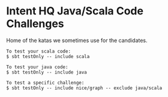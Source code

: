 # Intent HQ Java/Scala Code Challenges

Home of the katas we sometimes use for the candidates.

```
To test your scala code:
$ sbt testOnly -- include scala

To test your java code:
$ sbt testOnly -- include java

To test a specific challenge:
$ sbt testOnly -- include nice/graph -- exclude java/scala
```
